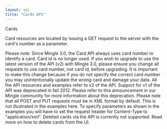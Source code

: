 ```yaml
---
layout: api
title: "Cards API"
---
```


Cards

Card resources are located by issuing a GET request to the server with the card's number as a parameter.

Please note:
Since Mingle 3.0, the Card API always uses card number to identify a card. Card id is no longer used. If you wish to upgrade to use the latest version of the API (v2) with Mingle 3.0, please ensure you change all requests to use card number, not card id, before upgrading. It is important to make this change because if you do not specify the correct card number you may unintentionally update the wrong card and damage your data.
All the API resources and examples refer to v2 of the API. Support for v1 of the API was deprecated in fall 2012. Please refer to this announcement in our Mingle community for more information about this deprecation.
Please note that all POST and PUT requests must be in XML format by default. This is not illustrated in the examples here. To specify parameters as shown in the examples you will have to set the request header for Content-Type to "application/xml".
Deleted cards via the API is currently not supported. Read more on how to delete cards from the UI.
